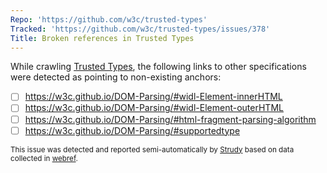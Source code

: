 ```yaml
---
Repo: 'https://github.com/w3c/trusted-types'
Tracked: 'https://github.com/w3c/trusted-types/issues/378'
Title: Broken references in Trusted Types
---
```


While crawling [Trusted Types](https://w3c.github.io/trusted-types/dist/spec/), the following links to other specifications were detected as pointing to non-existing anchors:
* [ ] https://w3c.github.io/DOM-Parsing/#widl-Element-innerHTML
* [ ] https://w3c.github.io/DOM-Parsing/#widl-Element-outerHTML
* [ ] https://w3c.github.io/DOM-Parsing/#html-fragment-parsing-algorithm
* [ ] https://w3c.github.io/DOM-Parsing/#supportedtype

<sub>This issue was detected and reported semi-automatically by [Strudy](https://github.com/w3c/strudy/) based on data collected in [webref](https://github.com/w3c/webref/).</sub>
